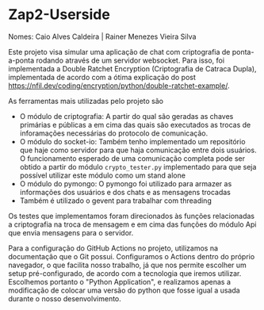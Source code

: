 # Zap2-Userside

Nomes: Caio Alves Caldeira | Rainer Menezes Vieira Silva

Este projeto visa simular uma aplicação de chat com criptografia de ponta-a-ponta rodando através de um servidor websocket. Para isso, foi implementada a Double Ratchet Encryption (Criptografia de Catraca Dupla), implementada de acordo com a ótima explicação do post https://nfil.dev/coding/encryption/python/double-ratchet-example/.

As ferramentas mais utilizadas pelo projeto são
  * O módulo de criptografia: A partir do qual são geradas as chaves primárias e públicas a em cima das quais são executados as trocas de inforamações necessárias do protocolo de comunicação.
  * O módulo do socket-io: Também tenho implementado um repositório que haje como servidor para que haja comunicação entre dois usuários. O funcionamento esperado de uma comunicação completa pode ser obtido a partir do módulo `crypto_tester.py` implementado para que seja possível utilizar este módulo como um stand alone
  * O módulo do pymongo: O pymongo foi utilizado para armazer as informações dos usuários e dos chats e as mensagens trocadas
  * Também é utilizado o gevent para trabalhar com threading

Os testes que implementamos foram direcionados às funções relacionadas a criptografia na troca de mensagem e em cima das funções do módulo Api que envia mensagens para o servidor.

Para a configuração do GitHub Actions no projeto, utilizamos na documentação que o Git possui. Configuramos o Actions dentro do próprio navegador, o que facilita nosso trabalho, já que nos permite escolher um setup pré-configurado, de acordo com a tecnologia que iremos utilizar. Escolhemos portanto o "Python Application", e realizamos apenas a modificação de colocar uma versão do python que fosse igual a usada durante o nosso desenvolvimento.

